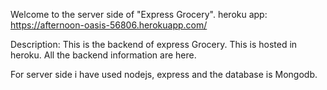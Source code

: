 Welcome to the server side of "Express Grocery".
 heroku app: https://afternoon-oasis-56806.herokuapp.com/

 Description: This is the backend of express Grocery. This is hosted in heroku.
 All the backend information are here. 

 For server side i have used nodejs, express and the database is Mongodb.